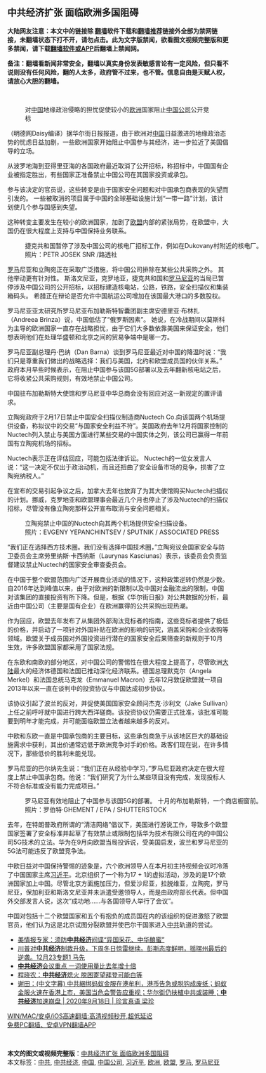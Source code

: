  <h2>中共经济扩张 面临欧洲多国阻碍</h2> <p class="notice"><b>大陆网友注意：本文中的链接除 <a href="https://github.com/bannedbook/fanqiang" >翻墙</a>软件下载和<a href="https://github.com/killgcd/justmysocks/blob/master/README.md">翻墙推荐</a>链接外全部为禁网链接，未翻墙状态下打不开，请勿点击。此为文字版禁闻，欲看图文视频完整版和更多禁闻，请下载<a href="https://github.com/bannedbook/fanqiang">翻墙软件或APP</a>后翻墙上禁闻网。</p><p>备注：翻墙看新闻非常安全，翻墙以真实身份发表敏感言论有一定风险，但只看不说则没有任何风险，翻的人太多，政府管不过来，也不管。信息自由是天赋人权，请放心大胆的翻墙。</b></p>  <div class="entry"> <br /> <figure><a href="https://i2.wp.com/upload-images-bucket-v64rleca837do.s3.eu-west-1.amazonaws.com/wp-content/uploads/2021/02/24071934/20200615112453355.png?fit=1048%2C665&#038;ssl=1" data-caption="对中国地缘政治侵略的担忧促使较小的欧洲国家阻止中国公司公开竞标"></a><figcaption class="wp-caption-text">对<span class='wp_keywordlink_affiliate'><a href="https://www.bannedbook.org/" title="中国" target="_blank">中国</a></span>地缘政治侵略的担忧促使较小的<a href="https://www.bannedbook.org/bnews/tag/%e6%ac%a7%e6%b4%b2/" class="st_tag internal_tag" rel="tag" title="标签 欧洲 下的日志">欧洲</a>国家阻止<a href="https://www.bannedbook.org/bnews/tag/%E4%B8%AD%E5%9B%BD%E5%85%AC%E5%8F%B8/" class="st_tag internal_tag" rel="tag" title="标签 中国公司 下的日志">中国公司</a>公开竞标</figcaption></figure> <p>（明德网Daisy编译）据华尔街日报报道，由于欧洲对<a href="https://www.bannedbook.org/bnews/tag/%E4%B8%AD%E5%9B%BD/" class="st_tag internal_tag" rel="tag" title="标签 中国 下的日志">中国</a>日益激进的地缘政治态势的忧虑日益加剧，一些欧洲国家开始阻止中国参与其经济，进一步拉近了美国倡导的立场。</p> <p>从波罗地海到亚得里亚海的各国政府最近取消了公开招标，称招标中，中国国有企业被指定胜出，有些国家正准备禁止中国公司在其国家投资或承包。</p> <p>参与该决定的官员说，这些转变是由于国家安全问题和对中国承包商表现的失望而引发的。 一些被取消的项目属于中国的全球基础设施计划“一带一路”计划，该计划使几个参与国感到失望。</p> <p>这种转变主要发生在较小的欧洲国家，加剧了<a href="https://www.bannedbook.org/bnews/tag/%e6%ac%a7%e7%9b%9f/" class="st_tag internal_tag" rel="tag" title="标签 欧盟 下的日志">欧盟</a>内部的紧张局势，在欧盟中，大国仍在很大程度上支持与中国保持业务联系。</p> <figure id="attachment_26208" aria-describedby="caption-attachment-26208" style="width: 696px" class="wp-caption alignleft"><figcaption id="caption-attachment-26208" class="wp-caption-text">捷克共和国暂停了涉及中国公司的核电厂招标工作，例如在Dukovany村附近的核电厂。<br />照片：PETR JOSEK SNR /路透社</figcaption></figure> <p><a href="https://www.bannedbook.org/bnews/tag/%e7%bd%97%e9%a9%ac/" class="st_tag internal_tag" rel="tag" title="标签 罗马 下的日志">罗马</a>尼亚和立陶宛正在采取广泛措施，将中国公司排除在某些公共采购之外。 其他举动更有针对性。 斯洛文尼亚，克罗地亚，捷克共和国和<a href="https://www.bannedbook.org/bnews/tag/%e7%bd%97%e9%a9%ac%e5%b0%bc%e4%ba%9a/" class="st_tag internal_tag" rel="tag" title="标签 罗马尼亚 下的日志">罗马尼亚</a>的当局已暂停涉及中国公司的公开招标，以招标建造核电站，公路，铁路，安全扫描仪和集装箱码头。 希腊正在辩论是否允许中国航运公司增加在该国最大港口的多数股权。</p>  <p>罗马尼亚亚太研究所罗马尼亚布加勒斯特智囊团副主席安德里亚·布林扎（Andreea Brinza）说，中国低估了“俄罗斯因素”。 她说，在冷战期间以莫斯科为主导的欧洲国家一直存在战略担忧，由于它们大多数依靠美国来保证安全，他们想表明他们在处理华盛顿和北京之间的贸易争端中是哪一方。</p> <p>罗马尼亚副总理丹·巴纳（Dan Barna）谈到罗马尼亚最近对中国的降温时说：“我们只是尊重我们做出的战略选择：我们与美国，北约和欧盟成员国的伙伴关系。” 政府本月早些时候表示，在阻止中国参与该国5G部署以及去年翻新核电站之后，它将收紧公共采购规则，有效地禁止中国公司。</p> <p>中国驻布加勒斯特大使馆和罗马尼亚中华总商会没有回应对这一新规定的置评请求。</p> <p>立陶宛政府于2月17日禁止中国安全扫描仪制造商Nuctech Co.向该国两个机场提供设备，称拟议中的交易“与国家安全利益不符”。美国政府去年12月将国家控制的Nuctech列入禁止与美国方面进行某些交易的中国实体之列，该公司已赢得一年前国有立陶宛机场的招标。</p> <p>Nuctech表示正在评估回应，可能包括法律诉讼。 Nuctech的一位女发言人说：“这一决定不仅出于政治动机，而且还扭曲了安全设备市场的竞争，损害了立陶宛纳税人。”</p>  <p>在宣布的交易引起争议之后，加拿大去年也放弃了为其大使馆购买Nuctech扫描仪的计划。挪威，克罗地亚和欧盟理事会最近几个月也停止了涉及Nuctech的扫描仪招标，尽管没有像立陶宛那样公开宣布取消与安全问题相关。</p> <figure id="attachment_26210" aria-describedby="caption-attachment-26210" style="width: 696px" class="wp-caption alignleft"><figcaption id="caption-attachment-26210" class="wp-caption-text">立陶宛禁止中国的Nuctech向其两个机场提供安全扫描设备。<br />照片：EVGENY YEPANCHINTSEV / SPUTNIK / ASSOCIATED PRESS</figcaption></figure> <p>“我们正在选择西方技术圈。我们没有选择中国技术圈，”立陶宛议会国家安全与防卫委员会主席劳里纳斯·卡西纳斯（Laurynas Kasciunas）表示，该委员会负责监督建议禁止Nuctech的国家安全审查委员会。</p> <p>在中国于整个欧盟范围内广泛开展商业活动的情况下，这种政策逆转仍然是少数。自2016年达到峰值以来，由于对欧洲的新限制以及中国对金融流出的限制，中国对该集团的直接投资有所下降。但是，根据《华尔街日报》对公共数据的分析，最近由中国公司（主要是国有企业）在欧洲赢得的公共采购出现热潮。</p> <p>作为回应，欧盟去年发布了从集团外部淘汰竞标者的指南，这些竞标者提供了极低的价格，并启动了一项针对外国补贴在欧洲的影响的研究，涵盖采购和企业收购等领域。欧盟关于成员国对外国投资进行潜在的国家安全后果筛查的新规则于10月生效，许多欧盟国家都采用了国家法规。</p> <p>在东欧和南欧的部分地区，对中国公司的警惕性在很大程度上提高了，尽管欧洲<span class='wp_keywordlink_affiliate'><a href="https://www.bannedbook.org/" title="大陆" target="_blank">大陆</a></span>最大的经济体德国和法国已推动深化经济联系。德国总理默克尔（Angela Merkel）和法国总统马克龙（Emmanuel Macron）去年12月敦促欧盟就一项自2013年以来一直在谈判中的投资协议与中国达成初步协议。</p>  <p>该协议引起了波兰的反对，并促使美国国家安全顾问杰克·沙利文（Jake Sullivan）上任之前呼吁就中国进行跨大西洋磋商。该投资协议仍需要正式批准，该批准可能要到明年才能完成，并可能面临欧盟立法者越来越多的反对。</p> <p>中欧和东欧一直是中国承包商的主要目标，这些承包商急于从该地区巨大的基础设施需求中获利，其出价通常远低于欧洲竞争对手的价格。政客们现在说，在许多情况下，那些低价的胜利未能兑现。</p> <p>罗马尼亚的巴尔纳先生说：“我们正在从经验中学习，”罗马尼亚政府决定在很大程度上禁止中国承包商。他说：“我们研究了为什么某些项目没有完成，发现投标人不符合标准或没有能力完成项目。”</p> <figure id="attachment_26209" aria-describedby="caption-attachment-26209" style="width: 696px" class="wp-caption alignleft"><figcaption id="caption-attachment-26209" class="wp-caption-text">罗马尼亚有效地阻止了中国参与该国5G的部署。 十月的布加勒斯特，一个商店橱窗前。<br />照片：罗伯特·GHEMENT / EPA / SHUTTERSTOCK</figcaption></figure> <p>去年，在特朗普政府所谓的&#8220;清洁网络&#8221;倡议下，美国进行游说工作，导致多个欧盟国家签署了安全标准并起草了有效禁止或限制包括华为技术有限公司在内的中国公司5G技术的立法。华为在9月向欧盟当局投诉说，受美国启发，波兰和罗马尼亚的5G法可能违反了欧盟竞争法。</p> <p>中欧日益对中国保持警惕的迹象是，六个欧洲领导人在本月初主持视频会议时冷落了中国国家主席<a href="https://www.bannedbook.org/bnews/tag/%e4%b9%a0%e8%bf%91%e5%b9%b3/" class="st_tag internal_tag" rel="tag" title="标签 习近平 下的日志">习近平</a>。北京组织了一个称为17 + 1的虚拟活动，涉及的是17个欧洲国家加上中国。尽管北京方面施加压力，但爱沙尼亚，拉脱维亚，立陶宛，罗马尼亚，保加利亚和斯洛文尼亚并未派遣受邀领导人，而是由政府部长代表。但中国外交部发言人说，这次“成功地……与各国领导人举行了会议”。</p>  <p>中国对包括十二个欧盟国家和五个有抱负的成员国在内的该组织的促进激怒了欧盟官员，他们认为这是北京试图分裂欧盟并使巴尔干国家进入<a href="https://www.bannedbook.org/bnews/tag/%e4%b8%ad%e5%85%b1/" class="st_tag internal_tag" rel="tag" title="标签 中共 下的日志">中共</a>轨道的尝试。</p> <ul class='op-related-articles' title='相关阅读'> <li><a href='https://www.bannedbook.org/bnews/ssgc/20210211/1485628.html' target='_blank'>美情报专家：须防<b>中共经济</b>间谍“异国采花、中华酿蜜”</a></li> <li><a href='https://www.bannedbook.org/bnews/bannedvideo/20201224/1454342.html' target='_blank'>川普对<b>中共经济</b>制裁升级，下周冬日惊雷继续。彭斯态度鲜明，摇摆州最后的逆袭。12月23专题1 马先</a></li> <li><a href='https://www.bannedbook.org/bnews/finance/20201220/1451475.html' target='_blank'><b>中共经济</b>会议重点 一词使用量比去年增十倍</a></li> <li><a href='https://www.bannedbook.org/bnews/finance/20201216/1448462.html' target='_blank'>程晓农：<b>中共经济</b>熄火 脱困寄望拜登可能白等</a></li> <li><a href='https://www.bannedbook.org/bnews/bannedvideo/20200919/1399564.html' target='_blank'>谢田：(中文字幕) 中共綑绑蚂蚁金服在港牟利，港币告急或脱钩成废纸；蚂蚁金服火速在香港上市，美国当危会警告应重视；华尔街仍扶植中共或装睡；<b>中共经济</b>加速崩盘 | 2020年9月18日 | 珍言真语 梁珍</a></li> </ul> <p class="texttj"> <a href="https://github.com/bannedbook/fanqiang/wiki/V2ray%E6%9C%BA%E5%9C%BA" target="_blank">WIN/MAC/安卓/iOS高速翻墙:高清视频秒开,超低延迟</a><br/> <a href="https://github.com/bannedbook/fanqiang/wiki/%E7%A6%81%E9%97%BB%E7%BD%91%E5%AE%89%E5%8D%93%E7%BF%BB%E5%A2%99%E6%96%B0%E9%97%BBAPP" target="_blank">免费PC翻墙、安卓VPN翻墙APP</a></p><p>&nbsp;</p><a name='sharetosocial'></a>       <div><b>本文的图文或视频完整版</b>：<a href='https://www.bannedbook.org/bnews/comments/20210224/1493156.html'>中共经济扩张 面临欧洲多国阻碍</a></div>  </div><!--END ENTRY--> <div class="postfooter"> <div>本文标签：<a href="https://www.bannedbook.org/bnews/tag/%e4%b8%ad%e5%85%b1/" rel="tag">中共</a>, <a href="https://www.bannedbook.org/bnews/tag/%E4%B8%AD%E5%85%B1%E7%BB%8F%E6%B5%8E/" rel="tag">中共经济</a>, <a href="https://www.bannedbook.org/bnews/tag/%E4%B8%AD%E5%9B%BD/" rel="tag">中国</a>, <a href="https://www.bannedbook.org/bnews/tag/%E4%B8%AD%E5%9B%BD%E5%85%AC%E5%8F%B8/" rel="tag">中国公司</a>, <a href="https://www.bannedbook.org/bnews/tag/%e4%b9%a0%e8%bf%91%e5%b9%b3/" rel="tag">习近平</a>, <a href="https://www.bannedbook.org/bnews/tag/%e6%ac%a7%e6%b4%b2/" rel="tag">欧洲</a>, <a href="https://www.bannedbook.org/bnews/tag/%e6%ac%a7%e7%9b%9f/" rel="tag">欧盟</a>, <a href="https://www.bannedbook.org/bnews/tag/%e7%bd%97%e9%a9%ac/" rel="tag">罗马</a>, <a href="https://www.bannedbook.org/bnews/tag/%e7%bd%97%e9%a9%ac%e5%b0%bc%e4%ba%9a/" rel="tag">罗马尼亚</a></div>  </div><!--END POSTFOOTER--> 
